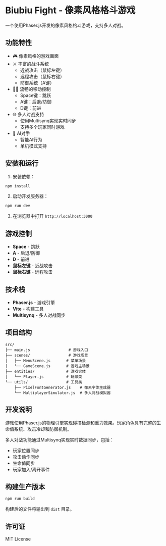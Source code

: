 # Biubiu Fight - 像素风格格斗游戏

一个使用Phaser.js开发的像素风格格斗游戏，支持多人对战。

## 功能特性

- 🎮 像素风格的游戏画面
- ⚔️ 丰富的战斗系统
  - 近战攻击（鼠标左键）
  - 远程攻击（鼠标右键）
  - 防御系统（A键）
- 🏃‍♂️ 流畅的移动控制
  - Space键：跳跃
  - A键：后退/防御
  - D键：前进
- 🌐 多人对战支持
  - 使用Multisynq实现实时同步
  - 支持多个玩家同时游戏
- 🤖 AI对手
  - 智能AI行为
  - 单机模式支持

## 安装和运行

1. 安装依赖：
```bash
npm install
```

2. 启动开发服务器：
```bash
npm run dev
```

3. 在浏览器中打开 `http://localhost:3000`

## 游戏控制

- **Space** - 跳跃
- **A** - 后退/防御
- **D** - 前进
- **鼠标左键** - 近战攻击
- **鼠标右键** - 远程攻击

## 技术栈

- **Phaser.js** - 游戏引擎
- **Vite** - 构建工具
- **Multisynq** - 多人对战同步

## 项目结构

```
src/
├── main.js                 # 游戏入口
├── scenes/                 # 游戏场景
│   ├── MenuScene.js       # 菜单场景
│   └── GameScene.js       # 游戏主场景
├── entities/              # 游戏实体
│   └── Player.js          # 玩家类
└── utils/                 # 工具类
    ├── PixelFontGenerator.js    # 像素字体生成器
    └── MultiplayerSimulator.js  # 多人对战模拟器
```

## 开发说明

游戏使用Phaser.js的物理引擎实现碰撞检测和重力效果。玩家角色具有完整的生命值系统、攻击冷却和防御机制。

多人对战功能通过Multisynq实现实时数据同步，包括：
- 玩家位置同步
- 攻击动作同步
- 生命值同步
- 玩家加入/离开事件

## 构建生产版本

```bash
npm run build
```

构建后的文件将输出到 `dist` 目录。

## 许可证

MIT License 